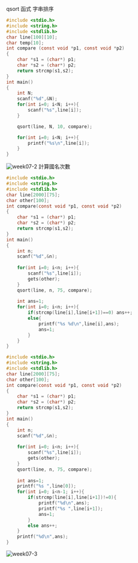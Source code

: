 qsort 函式 字串排序
```C
#include <stdio.h>
#include <string.h>
#include <stdlib.h>
char line[100][10];
char temp[10];
int compare (const void *p1, const void *p2)
{
    char *s1 = (char*) p1;
    char *s2 = (char*) p2;
    return strcmp(s1,s2);
}
int main()
{
	int N;
	scanf("%d",&N);
	for(int i=0; i<N; i++){
		scanf("%s",line[i]);
	}

	qsort(line, N, 10, compare);

	for(int i=0; i<N; i++){
		printf("%s\n",line[i]);
	}
}
```
![week07-2](https://user-images.githubusercontent.com/79676872/114122811-a40aac00-9923-11eb-9307-6983f7be14b7.png)
計算國名次數
```C
#include <stdio.h>
#include <string.h>
#include <stdlib.h>
char line[2000][75];
char other[100];
int compare(const void *p1, const void *p2)
{
	char *s1 = (char*) p1;
	char *s2 = (char*) p2;
	return strcmp(s1,s2);
}
int main()
{
	int n;
	scanf("%d",&n);
	
	for(int i=0; i<n; i++){
		scanf("%s",line[i]);
		gets(other);
	}
	qsort(line, n, 75, compare);
	
	int ans=1;
	for(int i=0; i<n; i++){
		if(strcmp(line[i],line[i+1])==0) ans++;
		else{
			printf("%s %d\n",line[i],ans);
			ans=1;
		}
	}
}
```
```C
#include <stdio.h>
#include <string.h>
#include <stdlib.h>
char line[2000][75];
char other[100];
int compare(const void *p1, const void *p2)
{
	char *s1 = (char*) p1;
	char *s2 = (char*) p2;
	return strcmp(s1,s2);
}
int main()
{
	int n;
	scanf("%d",&n);
	
	for(int i=0; i<n; i++){
		scanf("%s",line[i]);
		gets(other);
	}
	qsort(line, n, 75, compare);
	
	int ans=1;
	printf("%s ",line[0]);
	for(int i=0; i<n-1; i++){
		if(strcmp(line[i],line[i+1])!=0){
			printf("%d\n",ans);
			printf("%s ",line[i+1]);
			ans=1;
		}
		else ans++;
	}
	printf("%d\n",ans);
}
```
![week07-3](https://user-images.githubusercontent.com/79676872/115133726-e5ded500-a03c-11eb-8887-17b6f62d0642.png)
